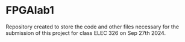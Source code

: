 # FPGAlab1
Repository created to store the code and other files necessary for the submission of this project for class ELEC 326 on Sep 27th 2024.
